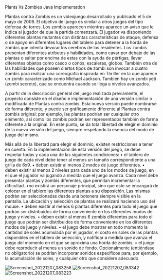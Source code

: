 Plants Vs Zombies Java Implementation 

Plantas contra Zombis es un videojuego desarrollado y publicado el 5 de mayo de 2009.
El objetivo del juego es similar a otros juegos del tipo defensa de torres. Los zombis aparecen mientras aparece un aviso que le indica al jugador de que la partida comenzará. 
El jugador va disponiendo diferentes plantas mutantes con distintas características de ataque, defensa o de apoyo en diferentes lugares del tablero para detener a la horda de zombis que intenta devorar los cerebros de los residentes. Los zombis presentan diferentes atributos y habilidades, como cavar por debajo de las plantas o saltar por encima de estas con la ayuda de pértigas, llevar diferentes objetos como casco o conos, escaleras, globos. También otra de las habilidades que poseen ciertos tipos de zombi son invocar a cuatro zombis para realizar una coreografía inspirada en Thriller en la que aparece un zombi caracterizado como Michael Jackson. También hay un zombi yeti (zombi secreto), que se encuentra cuando se llega a niveles avanzados.

A partir de la descripción general del juego realizada previamente, el proyecto consiste en el diseño e implementación
de una versión similar o modificada de Plantas contra zombis. Esta nueva versión puede nombrarse de forma diferente,
y puede ser gráficamente diferente al Plantas contra zombis original: por ejemplo, las plantas podrían ser cualquier
otro elemento, así como los zombis podrían ser representados también de forma diferente a la original. En este punto,
se da total libertad de elegir el dominio de la nueva versión del juego, siempre respetando la esencia del modo de
juego del mismo.

  Más allá de la libertad para elegir el dominio, existen restricciones a tener en cuenta. En la implementación de esta
  versión del juego, se debe respetar todas y cada una de las siguientes condiciones:
    • el tablero de juego de cada nivel debe tener al menos un tamaño correspondiente a una grilla de 6x9.
    • deben existir al menos 2 modos de juego diferentes.
    • deben existir al menos 2 niveles para cada uno de los modos de juego, en el que el jugador va jugando a medida
  que el juego avanza. Cada nivel debe presentar plantas y zombis diferentes, que permitan incrementar la
  dificultad.
    •no existirá un personaje principal, sino que este se encargará de colocar en el tablero las diferentes plantas a su
  disposición. Las mismas podrán ser seleccionadas desde una botonera siempre visible en la pantalla. La ubicación
  y selección de plantas se realizará haciendo uso del mouse.
    • deben existir al menos 6 plantas diferentes para todo el juego que podrán ser distribuidos de forma conveniente
  en los diferentes modos de juego y niveles.
    • deben existir al menos 6 zombis diferentes para todo el juego que podrán ser distribuidos de forma conveniente
  en los diferentes modos de juego y niveles.
    • el juego debe mostrar en todo momento la cantidad de soles acumulada por el jugador, el costo en soles de las
  plantas disponibles en el tablero de selección, y notificar a medida que avanza el juego del momento en el que se
  aproxima una horda de zombis.
    • el juego debe reproducir al menos un sonido de fondo. Opcionalmente (entiéndase no obligatorio) se podrían
  incorporar sonidos específicos para, por ejemplo, la acumulación de soles, y cualquier otro que considere
  adecuado.
  
  ![Screenshot_20221207_083258](https://user-images.githubusercontent.com/111883752/206320171-a64f86b7-7e37-4bb4-a1a6-447df1fdbf1e.png)
![Screenshot_20221207_083342](https://user-images.githubusercontent.com/111883752/206320185-4b965f74-45bc-4db3-baaf-8719a703854b.png)
![Screenshot_20221207_083223](https://user-images.githubusercontent.com/111883752/206320198-b00e7cdd-86d0-42f0-af47-f0aa432315f8.png)

  
